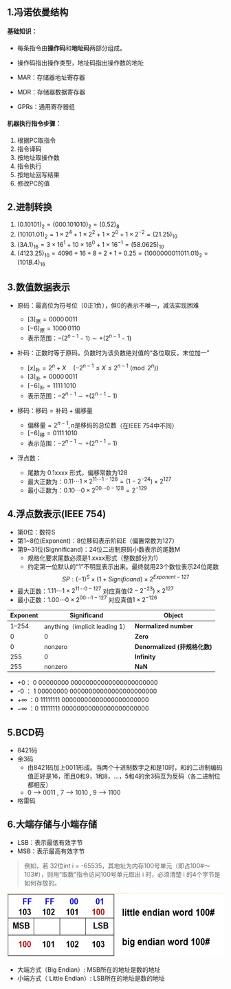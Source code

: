 ## 1.冯诺依曼结构

#### 基础知识：

- 每条指令由**操作码**和**地址码**两部分组成。
- 操作码指出操作类型，地址码指出操作数的地址

- MAR：存储器地址寄存器
- MDR：存储器数据寄存器
- GPRs：通用寄存器组

#### 机器执行指令步骤：

1. 根据PC取指令
2. 指令译码
3. 按地址取操作数
4. 指令执行
5. 按地址回写结果
6. 修改PC的值

## 2.进制转换

1. $(0.10101)_2=(000.101010)_2=(0.52)_8$
2. $(10101.01)_2=1\times2^4+1\times 2^2+1\times2^0+1\times2^{-2}=(21.25)_{10}$
3. $(3A. 1)_{16}=3\times16^1+10\times16^0+1\times16^{-1}=(58.0625)_{10}$
4. $(4123.25)_{10}=4096+16+8+2+1+0.25=(1000000011011.01)_2=(101B.4)_{16}$

## 3.数值数据表示

- 原码：最高位为符号位（0正1负），但0的表示不唯一，减法实现困难
	- $[3]_{\text{原}}=0000\,0011$
	- $[-6]_{\text{原}}=1000\,0110$
	- 表示范围：$- (2^{n-1} - 1) \sim + (2^{n-1} - 1)$ 

- 补码：正数时等于原码，负数时为该负数绝对值的“各位取反，末位加一”
	- $[x]_{\text{补}}=2^n+X\quad \left(-2^{n-1}\leq X\leq 2^{n-1}\pmod{2^n}\right)$
	- $[3]_{\text{补}}=0000\,0011$
	- $[-6]_{\text{补}}=1111\,1010$
	- 表示范围：$-2^{n-1} \sim + (2^{n-1} - 1)$ 

- 移码：$\text{移码}=\text{补码}+\text{偏移量}$ 
	- $\text{偏移量}=2^{n-1},n\text{是移码的总位数}$（在IEEE 754中不同）
	- $[-6]_{\text{移}}=0111\,1010$
	- 表示范围：$-2^{n-1} \sim + (2^{n-1} - 1)$ 

- 浮点数：
	- 尾数为 0.1xxxx 形式，偏移常数为128
	- 最大正数为：$0.11\cdots 1\times 2^{11\cdots 1-128}=(1-2^{-24})\times 2^{127}$
	- 最小正数为：$0.10\cdots 0\times 2^{00\cdots 0-128}=2^{-129}$

## 4.浮点数表示(IEEE 754)

- 第0位：数符S
- 第1~8位(Exponent)：8位移码表示阶码E（偏置常数为127）
- 第9~31位(Signnificand)：24位二进制原码小数表示的尾数M
	-  规格化要求尾数必须是1.xxxx形式（整数部分为1）
	-  约定第一位默认的“1”不明显表示出来。最终就用23个数位表示24位尾数
$$SP:(-1)^S\times(1+Significand)\times 2^{Exponent-127}$$
- 最大正数：$1.11\cdots1\times2^{11\cdots0-127}$ 对应真值$(2 - 2^{-23}) \times 2^{127}$
- 最小正数：$1.00\cdots0\times2^{00\cdots1-127}$ 对应真值$1\times2^{-126}$

| **Exponent** | **Significand**              | **Object**               |
| ------------ | ---------------------------- | ------------------------ |
| 1–254        | anything（implicit leading 1） | **Normalized number**    |
| 0            | 0                            | **Zero**                 |
| 0            | nonzero                      | **Denormalized (非规格化数)** |
| 255          | 0                            | **Infinity**             |
| 255          | nonzero                      | **NaN**                  |

- +0：   0 00000000 00000000000000000000000
- -0 ：   1 00000000 00000000000000000000000
- $+\infty$ ：0 11111111 00000000000000000000000
- $-\infty$ ：0 11111111 00000000000000000000000

## 5.BCD码

- 8421码
- 余3码
	- 由8421码加上0011形成。当两个十进制数字之和是10时，和的二进制编码值正好是16，而且0和9，1和8，…，5和4的余3码互为反码（各二进制位都相反）
	- 0 --> 0011 , 7 --> 1010 , 9 --> 1100
- 格雷码

## 6.大端存储与小端存储

- LSB：表示最低有效字节
- MSB：表示最高有效字节

> 例如，若 32位int i = -65535，其地址为内存100号单元（即占100#～103#），则用“取数”指令访问100号单元取出 i 时，必须清楚 i 的4个字节是如何存放的。

<img src="./shots/数据存储方式.png" width="600" height="150"/>

- 大端方式（Big Endian）:  MSB所在的地址是数的地址
- 小端方式（ Little Endian）:  LSB所在的地址是数的地址
